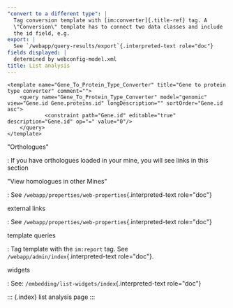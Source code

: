 ```yaml
---
"convert to a different type": |
  Tag conversion template with [im:converter]{.title-ref} tag. A
  \"Conversion\" template has to connect two data classes and include
  the id field, e.g.
export: |
  See `/webapp/query-results/export`{.interpreted-text role="doc"}
fields displayed: |
  determined by webconfig-model.xml
title: List analysis
---
```


``` {.xml}
<template name="Gene_To_Protein_Type_Converter" title="Gene to protein type converter" comment="">
    <query name="Gene_To_Protein_Type_Converter" model="genomic" view="Gene.id Gene.proteins.id" longDescription="" sortOrder="Gene.id asc">
            <constraint path="Gene.id" editable="true" description="Gene.id" op="=" value="0"/>
    </query>
</template>
```

\"Orthologues\"

:   If you have orthologues loaded in your mine, you will see links in
    this section

\"View homologues in other Mines\"

:   See `/webapp/properties/web-properties`{.interpreted-text
    role="doc"}

external links

:   See `/webapp/properties/web-properties`{.interpreted-text
    role="doc"}

template queries

:   Tag template with the `im:report` tag. See
    `/webapp/admin/index`{.interpreted-text role="doc"}.

widgets

:   See: `/embedding/list-widgets/index`{.interpreted-text role="doc"}

::: {.index}
list analysis page
:::
